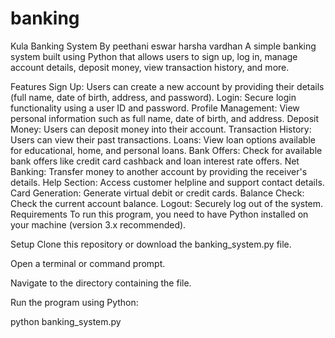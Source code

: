 # banking
Kula Banking System
By peethani eswar harsha vardhan
A simple banking system built using Python that allows users to sign up, log in, manage account details, deposit money, view transaction history, and more.

Features
Sign Up: Users can create a new account by providing their details (full name, date of birth, address, and password).
Login: Secure login functionality using a user ID and password.
Profile Management: View personal information such as full name, date of birth, and address.
Deposit Money: Users can deposit money into their account.
Transaction History: Users can view their past transactions.
Loans: View loan options available for educational, home, and personal loans.
Bank Offers: Check for available bank offers like credit card cashback and loan interest rate offers.
Net Banking: Transfer money to another account by providing the receiver's details.
Help Section: Access customer helpline and support contact details.
Card Generation: Generate virtual debit or credit cards.
Balance Check: Check the current account balance.
Logout: Securely log out of the system.
Requirements
To run this program, you need to have Python installed on your machine (version 3.x recommended).

Setup
Clone this repository or download the banking_system.py file.

Open a terminal or command prompt.

Navigate to the directory containing the file.

Run the program using Python:

python banking_system.py
